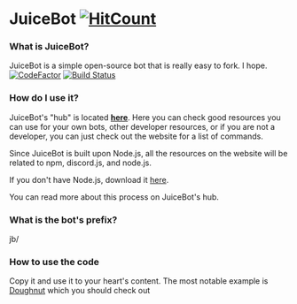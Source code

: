 # JuiceBot [![HitCount](http://hits.dwyl.com/{username}/{project}.svg)](http://hits.dwyl.com/{username}/{project})

### What is JuiceBot?

JuiceBot is a simple open-source bot that is really easy to fork. I hope. [![CodeFactor](https://www.codefactor.io/repository/github/lambdagit101/juicebot/badge)](https://www.codefactor.io/repository/github/lambdagit101/juicebot) [![Build Status](https://img.shields.io/badge/build-who%20cares-green)](https://www.youtube.com/watch?v=dQw4w9WgXcQ)

### How do I use it?

JuiceBot's "hub" is located **[here](https://cevacinevus.gitbook.io/juicebot/)**. Here you can check good resources you can use for your own bots, other developer resources, or if you are not a developer, you can just check out the website for a list of commands.

Since JuiceBot is built upon Node.js, all the resources on the website will be related to npm, discord.js, and node.js.

If you don't have Node.js, download it [here](https://nodejs.org/en/download/).

You can read more about this process on JuiceBot's hub.

### What is the bot's prefix?

jb/

### How to use the code
Copy it and use it to your heart's content. The most notable example is [Doughnut](https://github.com/DavidJoacaRo/doughnut/) which you should check out
